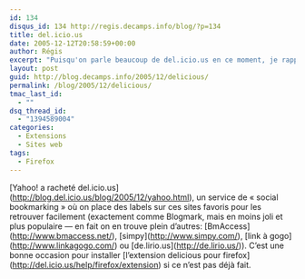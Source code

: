 ```yaml
---
id: 134
disqus_id: 134 http://regis.decamps.info/blog/?p=134
title: del.icio.us
date: 2005-12-12T20:58:59+00:00
author: Régis
excerpt: "Puisqu'on parle beaucoup de del.icio.us en ce moment, je rappelle qu'il existe une extension pour Firefox."
layout: post
guid: http://blog.decamps.info/2005/12/delicious/
permalink: /blog/2005/12/delicious/
tmac_last_id:
  - ""
dsq_thread_id:
  - "1394589004"
categories:
  - Extensions
  - Sites web
tags:
  - Firefox
---
```

\[Yahoo! a racheté del.icio.us\](http://blog.del.icio.us/blog/2005/12/yahoo.html), un service de « social bookmarking » où on place des labels sur ces sites favoris pour les retrouver facilement (exactement comme Blogmark, mais en moins joli et plus populaire &#8212; en fait on en trouve plein d’autres: \[BmAccess\](http://www.bmaccess.net/), \[simpy\](http://www.simpy.com/), \[link à gogo\](http://www.linkagogo.com/) ou \[de.lirio.us\](http://de.lirio.us/)). C’est une bonne occasion pour installer \[l’extension delicious pour firefox\](http://del.icio.us/help/firefox/extension) si ce n’est pas déjà fait.
